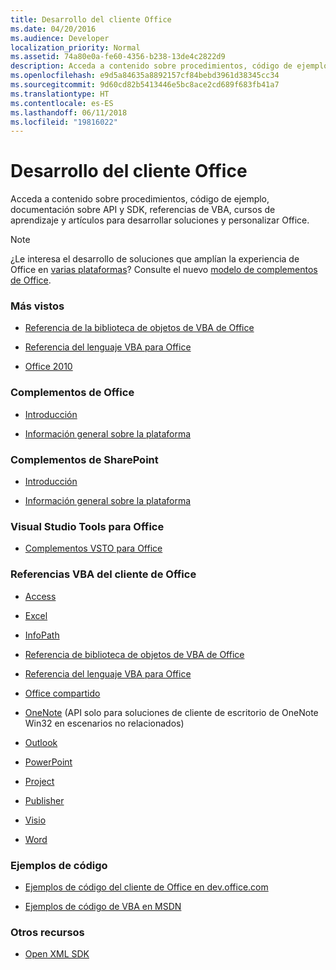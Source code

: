 ```yaml
---
title: Desarrollo del cliente Office
ms.date: 04/20/2016
ms.audience: Developer
localization_priority: Normal
ms.assetid: 74a80e0a-fe60-4356-b238-13de4c2822d9
description: Acceda a contenido sobre procedimientos, código de ejemplo, documentación sobre API y SDK, referencias de VBA, cursos de aprendizaje y artículos para desarrollar soluciones y personalizar Office.
ms.openlocfilehash: e9d5a84635a8892157cf84bebd3961d38345cc34
ms.sourcegitcommit: 9d60cd82b5413446e5bc8ace2cd689f683fb41a7
ms.translationtype: HT
ms.contentlocale: es-ES
ms.lasthandoff: 06/11/2018
ms.locfileid: "19816022"
---
```

# <a name="office-client-development"></a>Desarrollo del cliente Office

Acceda a contenido sobre procedimientos, código de ejemplo, documentación sobre API y SDK, referencias de VBA, cursos de aprendizaje y artículos para desarrollar soluciones y personalizar Office.
  
> [!NOTE]
> ¿Le interesa el desarrollo de soluciones que amplían la experiencia de Office en [varias plataformas](https://docs.microsoft.com/es-ES/office/dev/add-ins/overview/office-add-in-availability)? Consulte el nuevo [modelo de complementos de Office](https://docs.microsoft.com/es-ES/office/dev/add-ins/overview/office-add-ins). 
  
### <a name="viewed-most"></a>Más vistos
  
- [Referencia de la biblioteca de objetos de VBA de Office](https://msdn.microsoft.com/es-ES/library/office/ff862474.aspx)
  
- [Referencia del lenguaje VBA para Office](https://msdn.microsoft.com/es-ES/library/office/gg264383.aspx)
  
- [Office 2010](https://msdn.microsoft.com/es-ES/library/office/cc313152%28v=office.12%29.aspx)
  
### <a name="office-add-ins"></a>Complementos de Office
  
- [Introducción](https://dev.office.com/getting-started/addins)
  
- [Información general sobre la plataforma](https://msdn.microsoft.com/es-ES/library/office/jj220082.aspx)
  
### <a name="sharepoint-add-ins"></a>Complementos de SharePoint
  
- [Introducción](https://dev.office.com/getting-started)
  
- [Información general sobre la plataforma](https://msdn.microsoft.com/es-ES/library/office/fp179930.aspx)
  
### <a name="visual-studio-tools-for-office"></a>Visual Studio Tools para Office
  
- [Complementos VSTO para Office](https://msdn.microsoft.com/es-ES/library/jj620922.aspx)
  
### <a name="office-client-vba-references"></a>Referencias VBA del cliente de Office
  
- [Access](https://msdn.microsoft.com/es-ES/library/fp179695.aspx)
  
- [Excel](https://msdn.microsoft.com/es-ES/library/fp179694.aspx)
  
- [InfoPath](https://msdn.microsoft.com/es-ES/library/fp179694.aspx)
  
- [Referencia de biblioteca de objetos de VBA de Office](https://msdn.microsoft.com/es-ES/library/office/ff862474.aspx)
  
- [Referencia del lenguaje VBA para Office](https://msdn.microsoft.com/es-ES/library/office/gg264383.aspx)
  
- [Office compartido](https://msdn.microsoft.com/es-ES/library/hh872753.aspx)
  
- [OneNote](https://msdn.microsoft.com/es-ES/library/jj680121.aspx) (API solo para soluciones de cliente de escritorio de OneNote Win32 en escenarios no relacionados) 
  
- [Outlook](https://msdn.microsoft.com/es-ES/library/fp161224.aspx)
  
- [PowerPoint](https://msdn.microsoft.com/es-ES/library/fp161225.aspx)
  
- [Project](https://msdn.microsoft.com/es-ES/library/fp161358.aspx)
  
- [Publisher](https://msdn.microsoft.com/es-ES/library/jj684499.aspx)
  
- [Visio](https://msdn.microsoft.com/es-ES/library/fp161226.aspx)
  
- [Word](https://msdn.microsoft.com/es-ES/library/fp179696.aspx)
  
### <a name="code-samples"></a>Ejemplos de código
  
- [Ejemplos de código del cliente de Office en dev.office.com](https://dev.office.com/code-samples)
  
- [Ejemplos de código de VBA en MSDN](https://code.msdn.microsoft.com/office/site/search?query=VBA&amp;f%5B0%5D.Value=VBA&amp;f%5B0%5D.Type=SearchText&amp;ac=4)
  
### <a name="other-resources"></a>Otros recursos
  
- [Open XML SDK](http://msdn.microsoft.com/library/f6a9ae68-7989-4208-97f5-3c945137a0ab%28Office.15%29.aspx)
  

